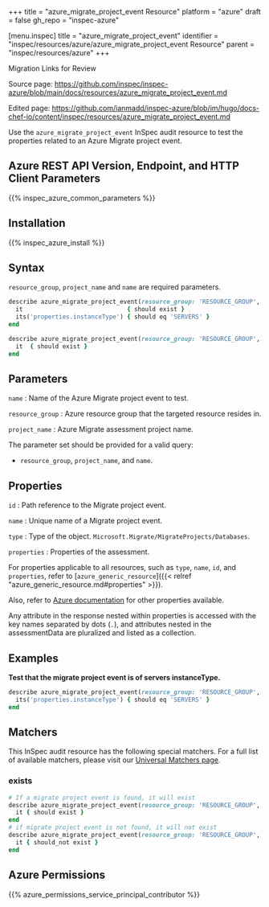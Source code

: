 +++
title = "azure_migrate_project_event Resource"
platform = "azure"
draft = false
gh_repo = "inspec-azure"

[menu.inspec]
title = "azure_migrate_project_event"
identifier = "inspec/resources/azure/azure_migrate_project_event Resource"
parent = "inspec/resources/azure"
+++

<div class="admonition-note">
<p class="admonition-note-title">Migration Links for Review</p>
<div class="admonition-note-text">
<p>Source page: <a href="https://github.com/inspec/inspec-azure/blob/main/docs/resources/azure_migrate_project_event.md">https://github.com/inspec/inspec-azure/blob/main/docs/resources/azure_migrate_project_event.md</a></p>
<p>Edited page: <a href="https://github.com/ianmadd/inspec-azure/blob/im/hugo/docs-chef-io/content/inspec/resources/azure_migrate_project_event.md">https://github.com/ianmadd/inspec-azure/blob/im/hugo/docs-chef-io/content/inspec/resources/azure_migrate_project_event.md</a></p>
</div>
</div>


Use the `azure_migrate_project_event` InSpec audit resource to test the properties related to an Azure Migrate project event.

## Azure REST API Version, Endpoint, and HTTP Client Parameters

{{% inspec_azure_common_parameters %}}

## Installation

{{% inspec_azure_install %}}

## Syntax

`resource_group`, `project_name` and `name` are required parameters.

```ruby
describe azure_migrate_project_event(resource_group: 'RESOURCE_GROUP', project_name: 'PROJECT_NAME', name: 'PROJECT_EVENT_NAME') do
  it                             { should exist }
  its('properties.instanceType') { should eq 'SERVERS' }
end
```

```ruby
describe azure_migrate_project_event(resource_group: 'RESOURCE_GROUP', project_name: 'PROJECT_NAME', name: 'PROJECT_EVENT_NAME') do
  it  { should exist }
end
```

## Parameters

`name`
: Name of the Azure Migrate project event to test.

`resource_group`
: Azure resource group that the targeted resource resides in.

`project_name`
: Azure Migrate assessment project name.

The parameter set should be provided for a valid query:

- `resource_group`, `project_name`, and `name`.

## Properties

`id`
: Path reference to the Migrate project event.

`name`
: Unique name of a Migrate project event.

`type`
: Type of the object. `Microsoft.Migrate/MigrateProjects/Databases`.

`properties`
: Properties of the assessment.

For properties applicable to all resources, such as `type`, `name`, `id`, and `properties`, refer to [`azure_generic_resource`]({{< relref "azure_generic_resource.md#properties" >}}).

Also, refer to [Azure documentation](https://docs.microsoft.com/en-us/rest/api/migrate/projects/events/get-event) for other properties available.

Any attribute in the response nested within properties is accessed with the key names separated by dots (`.`), and attributes nested in the assessmentData are pluralized and listed as a collection.

## Examples

**Test that the migrate project event is of servers instanceType.**

```ruby
describe azure_migrate_project_event(resource_group: 'RESOURCE_GROUP', project_name: 'PROJECT_NAME', name: 'PROJECT_EVENT_NAME') do
  its('properties.instanceType') { should eq 'SERVERS' }
end
```

## Matchers

This InSpec audit resource has the following special matchers. For a full list of available matchers, please visit our [Universal Matchers page](/inspec/matchers/).

### exists

```ruby
# If a migrate project event is found, it will exist
describe azure_migrate_project_event(resource_group: 'RESOURCE_GROUP', project_name: 'PROJECT_NAME', name: 'PROJECT_EVENT_NAME') do
  it { should exist }
end
# if migrate project event is not found, it will not exist
describe azure_migrate_project_event(resource_group: 'RESOURCE_GROUP', project_name: 'PROJECT_NAME', name: 'PROJECT_EVENT_NAME') do
  it { should_not exist }
end
```

## Azure Permissions

{{% azure_permissions_service_principal_contributor %}}
